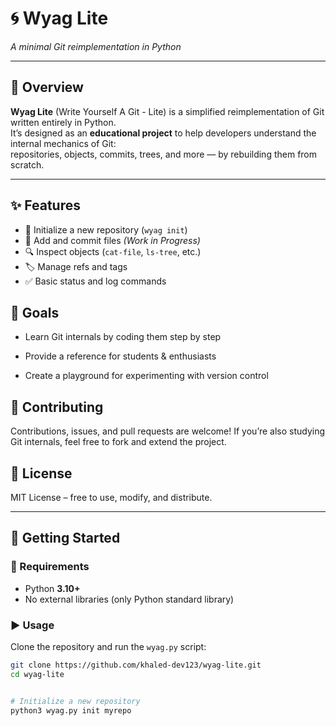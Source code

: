 # 🌀 Wyag Lite  
*A minimal Git reimplementation in Python*

---

## 📌 Overview  
**Wyag Lite** (Write Yourself A Git - Lite) is a simplified reimplementation of Git written entirely in Python.  
It’s designed as an **educational project** to help developers understand the internal mechanics of Git:  
repositories, objects, commits, trees, and more — by rebuilding them from scratch.  

---

## ✨ Features  
- 📂 Initialize a new repository (`wyag init`)  
- 📝 Add and commit files *(Work in Progress)*  
- 🔍 Inspect objects (`cat-file`, `ls-tree`, etc.)  
- 🏷️ Manage refs and tags  
- ✅ Basic status and log commands

## 🎯 Goals

- Learn Git internals by coding them step by step

- Provide a reference for students & enthusiasts

- Create a playground for experimenting with version control

## 🤝 Contributing

Contributions, issues, and pull requests are welcome!
If you’re also studying Git internals, feel free to fork and extend the project.

## 📜 License

MIT License – free to use, modify, and distribute.

---

## 🚀 Getting Started  

### 🔧 Requirements  
- Python **3.10+**  
- No external libraries (only Python standard library)

### ▶️ Usage  
Clone the repository and run the `wyag.py` script:

```bash
git clone https://github.com/khaled-dev123/wyag-lite.git
cd wyag-lite


# Initialize a new repository
python3 wyag.py init myrepo


